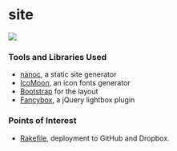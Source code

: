 site
====

[![](https://raw.github.com/raneksi/site/master/assets/screenshot.png)](http://raneksi.github.io)

### Tools and Libraries Used

* [nanoc](http://nanoc.ws), a static site generator
* [IcoMoon](http://icomoon.io), an icon fonts generator
* [Bootstrap](http://getbootstrap.com) for the layout
* [Fancybox](http://fancyapps.com/fancybox/), a jQuery lightbox plugin

### Points of Interest

* [Rakefile](https://github.com/raneksi/site/blob/master/Rakefile), deployment to GitHub and Dropbox.
